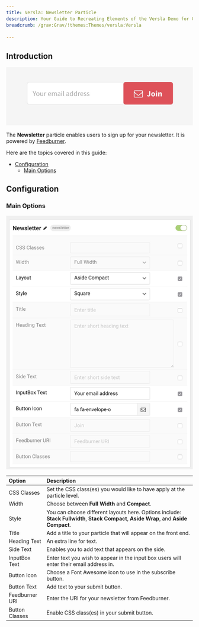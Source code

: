 ```yaml
---
title: Versla: Newsletter Particle
description: Your Guide to Recreating Elements of the Versla Demo for Grav
breadcrumb: /grav:Grav/!themes:Themes/versla:Versla

---
```


## Introduction

![](assets/particle_newsletter1.jpeg)

The **Newsletter** particle enables users to sign up for your newsletter. It is powered by [Feedburner](http://feedburner.google.com/).

Here are the topics covered in this guide:

* [Configuration](#configuration)
    - [Main Options](#main-options)

## Configuration

### Main Options 

![](assets/particle_newsletter2.jpeg)

| Option         | Description                                                                                                                            |
| :-----         | :-----                                                                                                                                 |
| CSS Classes    | Set the CSS class(es) you would like to have apply at the particle level.                                                              |
| Width          | Choose between **Full Width** and **Compact**.                                                                                         |
| Style          | You can choose different layouts here. Options include: **Stack Fullwidth**, **Stack Compact**, **Aside Wrap**, and **Aside Compact**. |
| Title          | Add a title to your particle that will appear on the front end.                                                                        |
| Heading Text   | An extra line for text.                                                                                                                |
| Side Text      | Enables you to add text that appears on the side.                                                                                      |
| InputBox Text  | Enter text you wish to appear in the input box users will enter their email address in.                                                |
| Button Icon    | Choose a Font Awesome icon to use in the subscribe button.                                                                             |
| Button Text    | Add text to your submit button.                                                                                                        |
| Feedburner URI | Enter the URI for your newsletter from Feedburner.                                                                                     |
| Button Classes | Enable CSS class(es) in your submit button.                                                                                            |
